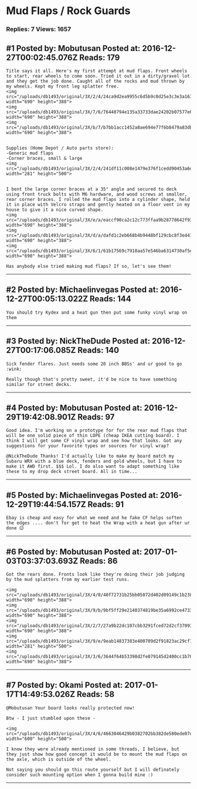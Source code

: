 # Mud Flaps / Rock Guards

### Replies: 7 Views: 1657

## \#1 Posted by: Mobutusan Posted at: 2016-12-27T00:02:45.076Z Reads: 179

```
Title says it all. Here's my first attempt at mud flaps. Front wheels to start, rear wheels to come soon. Tried it out in a dirty/gravel lot and they get the job done. Caught all of the rocks and mud thrown by my wheels. Kept my front leg splatter free. 
<img src="/uploads/db1493/original/3X/2/4/24ca9d2ea9955c6d5b9c0d25e3c3e3a163e61c1c.jpg" width="690" height="388">
<img src="/uploads/db1493/original/3X/7/6/76440794e135a33733dae24202b07577e65bfcd5.jpg" width="690" height="388">
<img src="/uploads/db1493/original/3X/b/7/b7bb1acc1452a8ae694e77f6b8479a83db21a63c.jpg" width="690" height="388">


Supplies (Home Depot / Auto parts store):
-Generic mud flaps
-Corner braces, small & large
<img src="/uploads/db1493/original/3X/2/4/241df11c008e1479e376f1cedd90453a6d5595c3.jpg" width="281" height="500">


I bent the large corner braces at a 35° angle and secured to deck using front truck bolts with M6 hardware, and wood screws at smaller, rear corner braces. I rolled the mud flaps into a cylinder shape, held it in place with Velcro straps and gently heated on a floor vent in my house to give it a nice curved shape. 
<img src="/uploads/db1493/original/3X/e/a/eaccf90ca2c12c773ffaa9b28778642f9320497c.jpg" width="690" height="388">
<img src="/uploads/db1493/original/3X/d/a/dafd1c2eb668b4b9448bf129cbc8f3e441e8fa28.jpg" width="690" height="388">
<img src="/uploads/db1493/original/3X/6/1/61b17569c7918aa57e546ba6314730af5ebf1225.jpg" width="690" height="388">

Has anybody else tried making mud flaps? If so, let's see them!
```

---
## \#2 Posted by: Michaelinvegas Posted at: 2016-12-27T00:05:13.022Z Reads: 144

```
You should try Kydex and a heat gun then put some funky vinyl wrap on them
```

---
## \#3 Posted by: NickTheDude Posted at: 2016-12-27T00:17:06.085Z Reads: 140

```
Sick fender flares. Just needs some 20 inch BBSs' and ur good to go :wink:

Really though that's pretty sweet, it'd be nice to have something similar for street decks.
```

---
## \#4 Posted by: Mobutusan Posted at: 2016-12-29T19:42:08.901Z Reads: 97

```
Good idea. I'm working on a prototype for for the rear mud flaps that will be one solid piece of thin LDPE (cheap IKEA cutting board). I think I will get some CF vinyl wrap and see how that looks. Got any suggestions for your favorite types or sources for vinyl wrap?

@NickTheDude Thanks! I'd actually like to make my board match my Subaru WRX with a blue deck, fenders and gold wheels, but I have to make it AWD first. $$$ Lol. I do also want to adapt something like these to my drop deck street board. All in time...
```

---
## \#5 Posted by: Michaelinvegas Posted at: 2016-12-29T19:44:54.157Z Reads: 91

```
Ebay is cheap and easy for what we need and he fake CF helps soften the edges .... don't for get to heat the Wrap with a heat gun after ur done 😉
```

---
## \#6 Posted by: Mobutusan Posted at: 2017-01-03T03:37:03.693Z Reads: 86

```
Got the rears done. Fronts look like they're doing their job judging by the mud splatters from my earlier test runs. 

<img src="/uploads/db1493/original/3X/4/0/40f72731b25bb05072d402d09149c1b238c16c4d.jpg" width="690" height="388">
<img src="/uploads/db1493/original/3X/9/b/9bf5ff29e2140374819be35a6992ce4733b621f6.jpg" width="690" height="388">
<img src="/uploads/db1493/original/3X/2/7/27a9b22dc107cbb3291fced72d2cf37093ea51e1.jpg" width="690" height="388">
<img src="/uploads/db1493/original/3X/9/e/9eab14837383e400709d2f91823ac29cf76e8ae7.jpg" width="281" height="500">
<img src="/uploads/db1493/original/3X/3/6/3644f64b53398d2fe079145d2400cc1b78a0082e.jpg" width="690" height="388">
```

---
## \#7 Posted by: Okami Posted at: 2017-01-17T14:49:53.026Z Reads: 58

```
@Mobutusan Your board looks really protected now!

Btw - I just stumbled upon these - 

<img src="/uploads/db1493/original/3X/4/6/4663046429b0382702bb382de580ede07d81bc89.jpg" width="600" height="500">

I know they were already mentioned in some threads, I believe, but they just show how good concept it would be to mount the mud flaps on the axle, which is outside of the wheel.

Not saying you should go this route yourself but I will definately consider such mounting option when I gonna build mine :)
```

---
